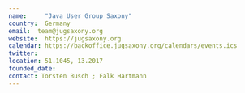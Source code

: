 ```yaml
---
name:     "Java User Group Saxony"
country:  Germany
email:  team@jugsaxony.org
website:  https://jugsaxony.org
calendar: https://backoffice.jugsaxony.org/calendars/events.ics
twitter:  
location: 51.1045, 13.2017
founded_date:
contact: Torsten Busch ; Falk Hartmann 
---
```


